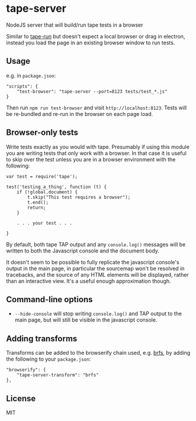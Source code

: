 # tape-server

NodeJS server that will build/run tape tests in a browser

Similar to [tape-run](https://github.com/juliangruber/tape-run) but doesn't expect a local browser or drag in electron,
instead you load the page in an existing browser window to run tests.

## Usage

e.g. in ``package.json``:

```
"scripts": {
    "test-browser": "tape-server --port=8123 tests/test_*.js"
}
```

Then run ``npm run test-browser`` and visit ``http://localhost:8123``.
Tests will be re-bundled and re-run in the browser on each page load.

## Browser-only tests

Write tests exactly as you would with tape. Presumably if using this module you
are writing tests that only work with a browser. In that case it is useful to
skip over the test unless you are in a browser environment with the following:

```
var test = require('tape');

test('testing_a_thing', function (t) {
    if (!global.document) {
        t.skip("This test requires a browser");
        t.end();
        return;
    }

    . . . your test . . .

}
```

By default, both tape TAP output and any ``console.log()`` messages will be
written to both the Javascript console and the document body.

It doesn't seem to be possible to fully replicate the javascript console's
output in the main page, in particular the sourcemap won't be resolved in
tracebacks, and the source of any HTML elements will be displayed, rather than
an interactive view. It's a useful enough approximation though.

## Command-line options

* ``--hide-console`` will stop writing ``console.log()`` and TAP output to the main page, but will still be visible in the javascript console.

## Adding transforms

Transforms can be added to the browserify chain used, e.g. [brfs](https://www.npmjs.com/package/brfs),
by adding the following to your ``package.json``:

    "browserify": {
        "tape-server-transform": "brfs"
    },

## License

MIT
